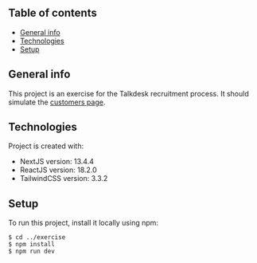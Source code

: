 ## Table of contents

- [General info](#general-info)
- [Technologies](#technologies)
- [Setup](#setup)

## General info

This project is an exercise for the Talkdesk recruitment process. It should simulate the [customers page](https://www.talkdesk.com/customers/).

## Technologies

Project is created with:

- NextJS version: 13.4.4
- ReactJS version: 18.2.0
- TailwindCSS version: 3.3.2

## Setup

To run this project, install it locally using npm:

```
$ cd ../exercise
$ npm install
$ npm run dev
```
